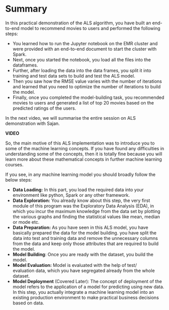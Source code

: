 # Summary

In this practical demonstration of the ALS algorithm, you have built an end-to-end model to recommend movies to users and performed the following steps:

- You learned how to run the Jupyter notebook on the EMR cluster and were provided with an end-to-end document to start the cluster with Spark.
- Next, once you started the notebook, you load all the files into the dataframes.
- Further, after loading the data into the data frames, you split it into training and test data sets to build and test the ALS model.
- Then you saw how the RMSE value varies with the number of iterations and learned that you need to optimize the number of iterations to build the model.
- Finally, once you completed the model-building task, you recommended movies to users and generated a list of top 20 movies based on the predicted ratings of the users.

In the next video, we will summarise the entire session on ALS demonstration with Sajan.

**VIDEO**

So, the main motive of this ALS implementation was to introduce you to some of the machine learning concepts. If you have found any difficulties in understanding some of the concepts, then it is totally fine because you will learn more about these mathematical concepts in further machine learning courses.

If you see, in any machine learning model you should broadly follow the below steps:

- **Data Loading:** In this part, you load the required data into your environment like python, Spark or any other framework.
- **Data Exploration:** You already know about this step, the very first module of this program was the Exploratory Data Analysis (EDA), in which you incur the maximum knowledge from the data set by plotting the various graphs and finding the statistical values like mean, median or mode etc.
- **Data Preparation:** As you have seen in this ALS model, you have basically prepared the data for the model building. you have split the data into test and training data and remove the unnecessary columns from the data and keep only those attributes that are required to build the model.
- **Model Building**: Once you are ready with the dataset, you build the model.
- **Model Evaluation:** Model is evaluated with the help of test/ evaluation data, which you have segregated already from the whole dataset.
- **Model Deployment** (Covered Later): The concept of deployment of the model refers to the application of a model for predicting using new data. In this step, you actually integrate a machine learning model into an existing production environment to make practical business decisions based on data.
